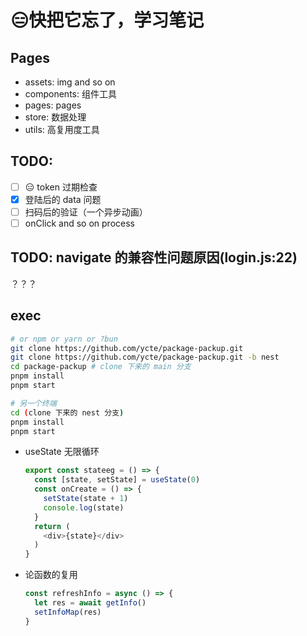 # 😑快把它忘了，学习笔记

## Pages

* assets: img and so on
* components: 组件工具
* pages: pages
* store: 数据处理
* utils: 高复用度工具

## TODO:

- [ ] 😑 token 过期检查
- [x] 登陆后的 data 问题
- [ ] 扫码后的验证（一个异步动画）
- [ ] onClick and so on process

## TODO: navigate 的兼容性问题原因(login.js:22)
？？？

## exec

```bash
# or npm or yarn or ?bun 
git clone https://github.com/ycte/package-packup.git
git clone https://github.com/ycte/package-packup.git -b nest
cd package-packup # clone 下来的 main 分支
pnpm install 
pnpm start
```

```bash
# 另一个终端
cd (clone 下来的 nest 分支)
pnpm install
pnpm start
```

* useState 无限循环

  ```js
  export const stateeg = () => {
    const [state, setState] = useState(0)
    const onCreate = () => {
      setState(state + 1)
      console.log(state)
    }
    return (
      <div>{state}</div>
    )
  }
  ```

* 论函数的复用

  ```js
  const refreshInfo = async () => {
    let res = await getInfo()
    setInfoMap(res)
  }
  ```
